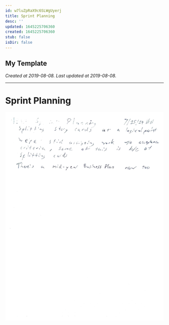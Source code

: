 ```yaml
---
id: w7luZpRaX9c6SLWgUyerj
title: Sprint Planning
desc: ''
updated: 1645225706360
created: 1645225706360
stub: false
isDir: false
---
```

My Template
---

_Created at 2019-08-08._
_Last updated at 2019-08-08._




---

# Sprint Planning


![Sprint Planning.jpg](assets/Sprint-Planning.jpg)

